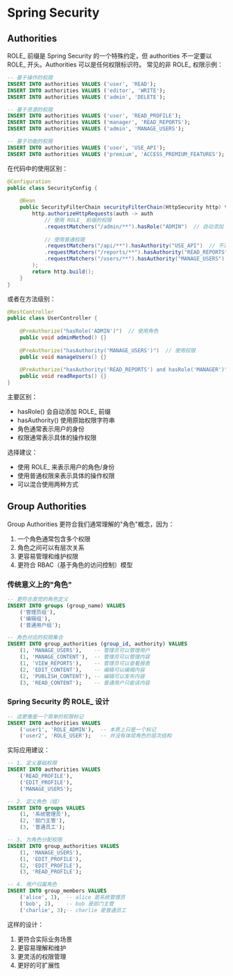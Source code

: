 # Spring Security

## Authorities

ROLE_ 前缀是 Spring Security 的一个特殊约定，但 authorities 不一定要以 ROLE_ 开头。Authorities 可以是任何权限标识符。
常见的非 ROLE_ 权限示例：

```sql
-- 基于操作的权限
INSERT INTO authorities VALUES ('user', 'READ');
INSERT INTO authorities VALUES ('editor', 'WRITE');
INSERT INTO authorities VALUES ('admin', 'DELETE');

-- 基于资源的权限
INSERT INTO authorities VALUES ('user', 'READ_PROFILE');
INSERT INTO authorities VALUES ('manager', 'READ_REPORTS');
INSERT INTO authorities VALUES ('admin', 'MANAGE_USERS');

-- 基于功能的权限
INSERT INTO authorities VALUES ('user', 'USE_API');
INSERT INTO authorities VALUES ('premium', 'ACCESS_PREMIUM_FEATURES');
```

在代码中的使用区别：

```java
@Configuration
public class SecurityConfig {
    
    @Bean
    public SecurityFilterChain securityFilterChain(HttpSecurity http) throws Exception {
        http.authorizeHttpRequests(auth -> auth
            // 使用 ROLE_ 前缀的权限
            .requestMatchers("/admin/**").hasRole("ADMIN")  // 自动添加 ROLE_ 前缀
            
            // 使用普通权限
            .requestMatchers("/api/**").hasAuthority("USE_API")  // 不添加前缀
            .requestMatchers("/reports/**").hasAuthority("READ_REPORTS")
            .requestMatchers("/users/**").hasAuthority("MANAGE_USERS")
        );
        return http.build();
    }
}
```

或者在方法级别：

```java
@RestController
public class UserController {
    
    @PreAuthorize("hasRole('ADMIN')")  // 使用角色
    public void adminMethod() {}
    
    @PreAuthorize("hasAuthority('MANAGE_USERS')")  // 使用权限
    public void manageUsers() {}
    
    @PreAuthorize("hasAuthority('READ_REPORTS') and hasRole('MANAGER')")  // 组合使用
    public void readReports() {}
}
```

主要区别：
* hasRole() 会自动添加 ROLE_ 前缀
* hasAuthority() 使用原始权限字符串
* 角色通常表示用户的身份
* 权限通常表示具体的操作权限

选择建议：
* 使用 ROLE_ 来表示用户的角色/身份
* 使用普通权限来表示具体的操作权限
* 可以混合使用两种方式


## Group Authorities

Group Authorities 更符合我们通常理解的"角色"概念，因为：
1. 一个角色通常包含多个权限
2. 角色之间可以有层次关系
3. 更容易管理和维护权限
4. 更符合 RBAC（基于角色的访问控制）模型


### **传统意义上的"角色"**

```sql
-- 更符合直觉的角色定义
INSERT INTO groups (group_name) VALUES 
    ('管理员组'),
    ('编辑组'),
    ('普通用户组');

-- 角色对应的权限集合
INSERT INTO group_authorities (group_id, authority) VALUES 
    (1, 'MANAGE_USERS'),    -- 管理员可以管理用户
    (1, 'MANAGE_CONTENT'),  -- 管理员可以管理内容
    (1, 'VIEW_REPORTS'),    -- 管理员可以查看报表
    (2, 'EDIT_CONTENT'),    -- 编辑可以编辑内容
    (2, 'PUBLISH_CONTENT'), -- 编辑可以发布内容
    (3, 'READ_CONTENT');    -- 普通用户只能读内容
```

### **Spring Security 的 ROLE_ 设计**

```sql
-- 这更像是一个简单的权限标记
INSERT INTO authorities VALUES 
    ('user1', 'ROLE_ADMIN'),  -- 本质上只是一个标记
    ('user2', 'ROLE_USER');   -- 并没有体现角色的层次结构
```


实际应用建议：
```sql
-- 1. 定义基础权限
INSERT INTO authorities VALUES 
    ('READ_PROFILE'),
    ('EDIT_PROFILE'),
    ('MANAGE_USERS');

-- 2. 定义角色（组）
INSERT INTO groups VALUES 
    (1, '系统管理员'),
    (2, '部门主管'),
    (3, '普通员工');

-- 3. 为角色分配权限
INSERT INTO group_authorities VALUES 
    (1, 'MANAGE_USERS'),
    (1, 'EDIT_PROFILE'),
    (2, 'EDIT_PROFILE'),
    (3, 'READ_PROFILE');

-- 4. 用户归属角色
INSERT INTO group_members VALUES 
    ('alice', 1),  -- alice 是系统管理员
    ('bob', 2),    -- bob 是部门主管
    ('charlie', 3);-- charlie 是普通员工
```

这样的设计：
1. 更符合实际业务场景
2. 更容易理解和维护
3. 更灵活的权限管理
4. 更好的可扩展性
